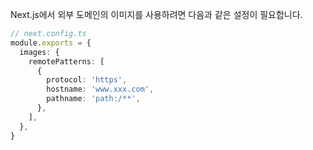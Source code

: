Next.js에서 외부 도메인의 이미지를 사용하려면 다음과 같은 설정이 필요합니다.

```typescript
// next.config.ts
module.exports = {
  images: {
    remotePatterns: [
      {
        protocol: 'https',
        hostname: 'www.xxx.com',
        pathname: 'path:/**',
      },
    ],
  },
}

```
